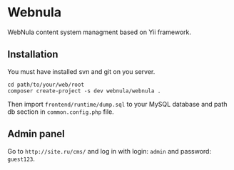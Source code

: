 Webnula
=======

WebNula content system managment based on Yii framework.

## Installation

You must have installed svn and git on you server.

```
cd path/to/your/web/root
composer create-project -s dev webnula/webnula .
```

Then import `frontend/runtime/dump.sql` to your MySQL database and path db section in `common.config.php` file.


## Admin panel

Go to `http://site.ru/cms/` and log in with login: `admin` and password: `guest123`.
